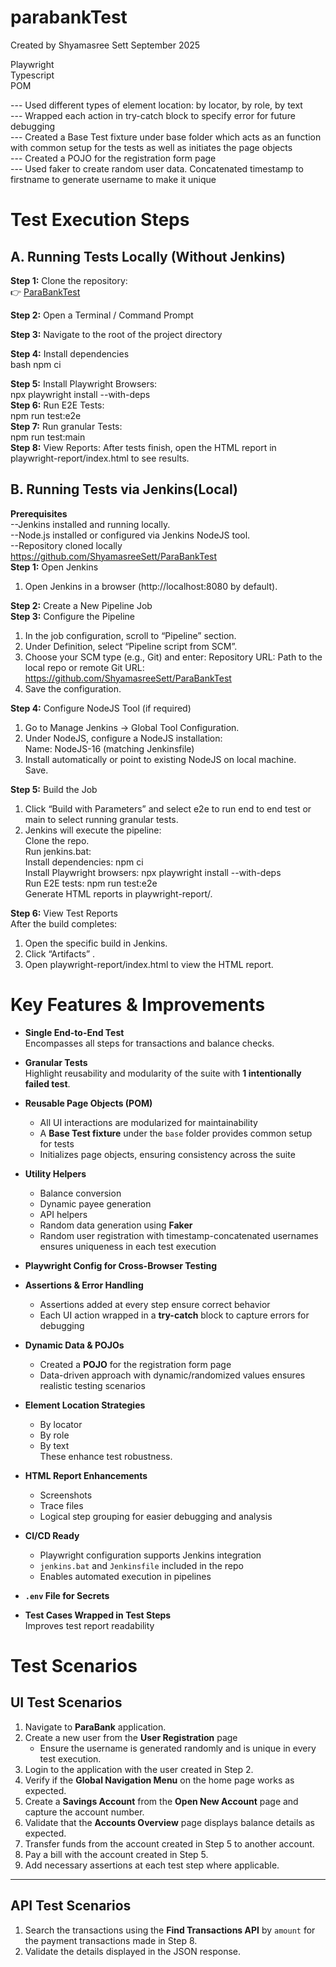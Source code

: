 # parabankTest

Created by Shyamasree Sett
September 2025


Playwright  
Typescript  
POM  

--- Used different types of element location: by locator, by role, by text  
--- Wrapped each action in try-catch block to specify error for future debugging  
--- Created a Base Test fixture under base folder which acts as an function with common setup for the tests as well as initiates the page objects  
--- Created a POJO for the registration form page  
--- Used faker to create random user data. Concatenated timestamp to firstname to generate username to make it unique  

# Test Execution Steps

## A. Running Tests Locally (Without Jenkins)

**Step 1:** Clone the repository:  
👉 [ParaBankTest](https://github.com/ShyamasreeSett/ParaBankTest)

**Step 2:** Open a Terminal / Command Prompt  

**Step 3:** Navigate to the root of the project directory  

**Step 4:** Install dependencies  
bash
npm ci  

**Step 5:** Install Playwright Browsers:  
 		npx playwright install --with-deps  
**Step 6:** Run E2E Tests:  
		npm run test:e2e  
**Step 7:** Run granular Tests:  
npm run test:main  
**Step 8:** View Reports:  After tests finish, open the HTML report in playwright-report/index.html to see results.  
## B. Running Tests via Jenkins(Local)  
**Prerequisites**  
--Jenkins installed and running locally.  
--Node.js installed or configured via Jenkins NodeJS tool.  
--Repository cloned locally  https://github.com/ShyamasreeSett/ParaBankTest  
**Step 1:**  Open Jenkins  
1. Open Jenkins in a browser (http://localhost:8080 by default).  


**Step 2:** Create a New Pipeline Job  
**Step 3:** Configure the Pipeline  
1. In the job configuration, scroll to “Pipeline” section.  
2. Under Definition, select “Pipeline script from SCM”.  
3. Choose your SCM type (e.g., Git) and enter:  Repository URL: Path to the local repo or remote Git URL: https://github.com/ShyamasreeSett/ParaBankTest  
4. Save the configuration.  


**Step 4:** Configure NodeJS Tool (if required)   
1. Go to Manage Jenkins → Global Tool Configuration.  
2. Under NodeJS, configure a NodeJS installation:  
Name: NodeJS-16 (matching Jenkinsfile)  
3. Install automatically or point to existing NodeJS on local machine.  
Save.  


**Step 5:** Build the Job  
1. Click “Build with Parameters” and select e2e to run end to end test or main to select running granular tests.  
2. Jenkins will execute the pipeline:  
Clone the repo.  
Run jenkins.bat:  
Install dependencies: npm ci  
Install Playwright browsers: npx playwright install --with-deps  
Run E2E tests: npm run test:e2e   
Generate HTML reports in playwright-report/.  

**Step 6:** View Test Reports  
After the build completes:  
1. Open the specific build in Jenkins.  
2. Click “Artifacts” .  
3. Open playwright-report/index.html to view the HTML report.  



# Key Features & Improvements

- **Single End-to-End Test**  
  Encompasses all steps for transactions and balance checks.

- **Granular Tests**  
  Highlight reusability and modularity of the suite with **1 intentionally failed test**.

- **Reusable Page Objects (POM)**  
  - All UI interactions are modularized for maintainability  
  - A **Base Test fixture** under the `base` folder provides common setup for tests  
  - Initializes page objects, ensuring consistency across the suite  

- **Utility Helpers**  
  - Balance conversion  
  - Dynamic payee generation  
  - API helpers  
  - Random data generation using **Faker**  
  - Random user registration with timestamp-concatenated usernames ensures uniqueness in each test execution  

- **Playwright Config for Cross-Browser Testing**

- **Assertions & Error Handling**  
  - Assertions added at every step ensure correct behavior  
  - Each UI action wrapped in a **try-catch** block to capture errors for debugging  

- **Dynamic Data & POJOs**  
  - Created a **POJO** for the registration form page  
  - Data-driven approach with dynamic/randomized values ensures realistic testing scenarios  

- **Element Location Strategies**  
  - By locator  
  - By role  
  - By text  
  These enhance test robustness.  

- **HTML Report Enhancements**  
  - Screenshots  
  - Trace files  
  - Logical step grouping for easier debugging and analysis  

- **CI/CD Ready**  
  - Playwright configuration supports Jenkins integration  
  - `jenkins.bat` and `Jenkinsfile` included in the repo  
  - Enables automated execution in pipelines  

- **`.env` File for Secrets**

- **Test Cases Wrapped in Test Steps**  
  Improves test report readability


# Test Scenarios

## UI Test Scenarios

1. Navigate to **ParaBank** application.  
2. Create a new user from the **User Registration** page  
   - Ensure the username is generated randomly and is unique in every test execution.  
3. Login to the application with the user created in Step 2.  
4. Verify if the **Global Navigation Menu** on the home page works as expected.  
5. Create a **Savings Account** from the **Open New Account** page and capture the account number.  
6. Validate that the **Accounts Overview** page displays balance details as expected.  
7. Transfer funds from the account created in Step 5 to another account.  
8. Pay a bill with the account created in Step 5.  
9. Add necessary assertions at each test step where applicable.  

---

## API Test Scenarios

1. Search the transactions using the **Find Transactions API** by `amount` for the payment transactions made in Step 8.  
2. Validate the details displayed in the JSON response.  
